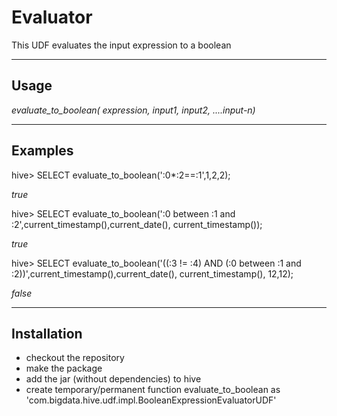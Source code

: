 # Evaluator
This UDF evaluates the input expression to a boolean

-----
Usage
-----
*evaluate_to_boolean(<String> expression, input1, input2, ....input-n)*

---------
Examples
--------
hive> SELECT evaluate_to_boolean(':0*:2==:1',1,2,2);

*true*

hive> SELECT evaluate_to_boolean(':0 between :1 and :2',current_timestamp(),current_date(), current_timestamp());

*true*

hive> SELECT evaluate_to_boolean('((:3 != :4) AND (:0 between :1 and :2))',current_timestamp(),current_date(), current_timestamp(), 12,12);

*false*

------------
Installation
------------

- checkout the repository
- make the package
- add the jar (without dependencies) to hive
- create temporary/permanent function evaluate_to_boolean as 'com.bigdata.hive.udf.impl.BooleanExpressionEvaluatorUDF'
